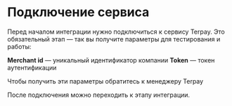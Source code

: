 # Подключение сервиса

Перед началом интеграции нужно подключитьcя к сервису Terpay. 
Это обязательный этап — так вы получите параметры для тестирования и работы:

**Merchant id** — уникальный идентификатор компании
**Token** — токен аутентификации

Чтобы получить эти параметры обратитесь к менеджеру Terpay

После подключения можно переходить к этапу интеграции.
